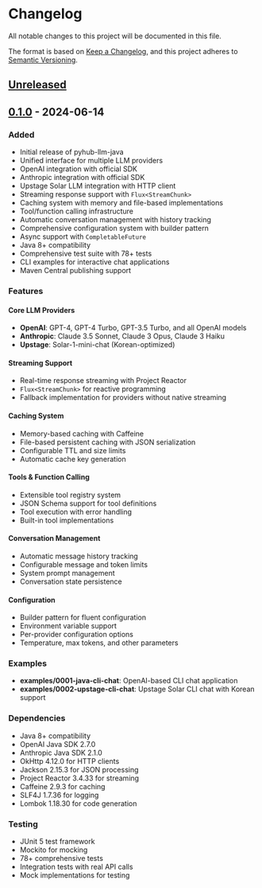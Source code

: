 # Changelog

All notable changes to this project will be documented in this file.

The format is based on [Keep a Changelog](https://keepachangelog.com/en/1.0.0/),
and this project adheres to [Semantic Versioning](https://semver.org/spec/v2.0.0.html).

## [Unreleased]

## [0.1.0] - 2024-06-14

### Added
- Initial release of pyhub-llm-java
- Unified interface for multiple LLM providers
- OpenAI integration with official SDK
- Anthropic integration with official SDK  
- Upstage Solar LLM integration with HTTP client
- Streaming response support with `Flux<StreamChunk>`
- Caching system with memory and file-based implementations
- Tool/function calling infrastructure
- Automatic conversation management with history tracking
- Comprehensive configuration system with builder pattern
- Async support with `CompletableFuture`
- Java 8+ compatibility
- Comprehensive test suite with 78+ tests
- CLI examples for interactive chat applications
- Maven Central publishing support

### Features
#### Core LLM Providers
- **OpenAI**: GPT-4, GPT-4 Turbo, GPT-3.5 Turbo, and all OpenAI models
- **Anthropic**: Claude 3.5 Sonnet, Claude 3 Opus, Claude 3 Haiku
- **Upstage**: Solar-1-mini-chat (Korean-optimized)

#### Streaming Support
- Real-time response streaming with Project Reactor
- `Flux<StreamChunk>` for reactive programming
- Fallback implementation for providers without native streaming

#### Caching System
- Memory-based caching with Caffeine
- File-based persistent caching with JSON serialization
- Configurable TTL and size limits
- Automatic cache key generation

#### Tools & Function Calling
- Extensible tool registry system
- JSON Schema support for tool definitions
- Tool execution with error handling
- Built-in tool implementations

#### Conversation Management
- Automatic message history tracking
- Configurable message and token limits
- System prompt management
- Conversation state persistence

#### Configuration
- Builder pattern for fluent configuration
- Environment variable support
- Per-provider configuration options
- Temperature, max tokens, and other parameters

### Examples
- **examples/0001-java-cli-chat**: OpenAI-based CLI chat application
- **examples/0002-upstage-cli-chat**: Upstage Solar CLI chat with Korean support

### Dependencies
- Java 8+ compatibility
- OpenAI Java SDK 2.7.0
- Anthropic Java SDK 2.1.0  
- OkHttp 4.12.0 for HTTP clients
- Jackson 2.15.3 for JSON processing
- Project Reactor 3.4.33 for streaming
- Caffeine 2.9.3 for caching
- SLF4J 1.7.36 for logging
- Lombok 1.18.30 for code generation

### Testing
- JUnit 5 test framework
- Mockito for mocking
- 78+ comprehensive tests
- Integration tests with real API calls
- Mock implementations for testing

[Unreleased]: https://github.com/pyhub-kr/pyhub-llm-java/compare/v0.1.0...HEAD
[0.1.0]: https://github.com/pyhub-kr/pyhub-llm-java/releases/tag/v0.1.0